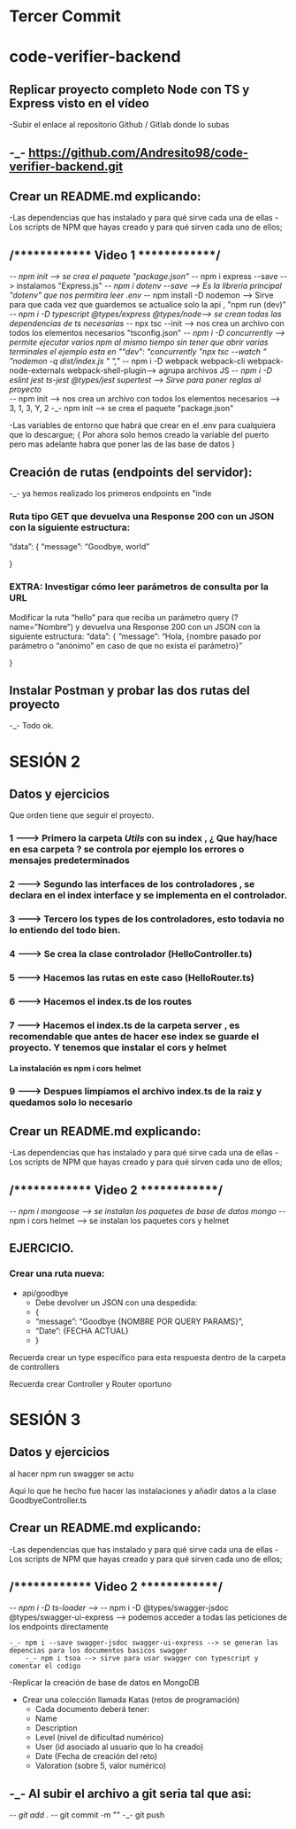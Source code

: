 # Tercer Commit
# code-verifier-backend

## Replicar proyecto completo Node con TS y Express visto en el vídeo
-Subir el enlace al repositorio Github / Gitlab donde lo subas
## -_-  https://github.com/Andresito98/code-verifier-backend.git

## Crear un README.md explicando:
-Las dependencias que has instalado y para qué sirve cada una de ellas
-Los scripts de NPM que hayas creado y para qué sirven cada uno de ellos;
 ## /************ Video 1 ************/
 -_- npm init --> se crea el paquete "package.json"
  -_- npm i express --save --> instalamos "Express.js"
   -_- npm i dotenv --save --> Es la libreria principal "dotenv" que nos permitira leer .env
    -_- npm install -D nodemon --> Sirve para que cada vez que guardemos se actualice solo la api , "npm run (dev)"
     -_- npm i -D typescript @types/express @types/node--> se crean todas las dependencias de ts necesarias
      -_- npx tsc --init --> nos crea un archivo con todos los elementos necesarios "tsconfig.json"
       -_- npm i -D concurrently --> permite ejecutar varios npm al mismo tiempo sin tener que abrir varias terminales el ejemplo esta en ""dev": "concurrently \"npx tsc --watch \" \"nodemon -q dist/index.js \" ","
        -_- npm i -D webpack webpack-cli webpack-node-externals webpack-shell-plugin--> agrupa archivos JS
         -_- npm i -D eslint jest ts-jest @types/jest supertest --> Sirve para poner reglas al proyecto  
          -_- npm init --> nos crea un archivo con todos los elementos necesarios --> 3, 1, 3, Y, 2
           -_- npm init --> se crea el paquete "package.json"


-Las variables de entorno que habrá que crear en el .env para cualquiera que lo descargue;
{ Por ahora solo hemos creado la variable del puerto pero mas adelante habra que poner las de las base de datos }

## Creación de rutas (endpoints del servidor):
 -_- ya hemos realizado los primeros endpoints en "inde

### Ruta tipo GET que devuelva una Response 200 con un JSON con la siguiente estructura:
“data”: {
“message”: “Goodbye, world”

}

### EXTRA: Investigar cómo leer parámetros de consulta por la URL
Modificar la ruta “hello” para que reciba un parámetro query (?name=”Nombre”) y devuelva una Response 200 con un JSON con la siguiente estructura:
“data”: {
“message”: “Hola, {nombre pasado por parámetro o “anónimo” en caso de que no exista el parámetro}”

}

## Instalar Postman y probar las dos rutas del proyecto
 -_- Todo ok.


#
 # SESIÓN 2 
## Datos y ejercicios

Que orden tiene que seguir el proyecto.
### 1 ---> Primero la carpeta *Utils* con su index , ¿ Que hay/hace en esa carpeta ? se controla por ejemplo los errores o mensajes predeterminados 

### 2 ---> Segundo las interfaces de los controladores , se declara en el index interface y se implementa en el controlador.

### 3 ---> Tercero los types de los controladores, esto todavia no lo entiendo del todo bien.

### 4 ---> Se crea la clase controlador (HelloController.ts)

### 5 ---> Hacemos las rutas en este caso (HelloRouter.ts)

### 6 ---> Hacemos el index.ts de los routes

### 7 ---> Hacemos el index.ts de la carpeta server , es recomendable que antes de hacer ese index se guarde el proyecto. Y tenemos que instalar el cors y helmet
#### La instalación es npm i cors helmet

### 9 --->  Despues limpiamos el archivo index.ts de la raiz y quedamos solo lo necesario


## Crear un README.md explicando:
-Las dependencias que has instalado y para qué sirve cada una de ellas
-Los scripts de NPM que hayas creado y para qué sirven cada uno de ellos;
## /************ Video 2 ************/
 -_- npm i mongoose --> se instalan los paquetes de base de datos mongo
  -_- npm i cors helmet --> se instalan los paquetes cors y helmet


## EJERCICIO.
### Crear una ruta nueva:
* api/goodbye
  * Debe devolver un JSON con una despedida:
  * {
  * “message”: “Goodbye {NOMBRE POR QUERY PARAMS}”,
  * “Date”: {FECHA ACTUAL}
  * }

Recuerda crear un type específico para esta respuesta dentro de la carpeta de controllers

Recuerda crear Controller y Router oportuno


 # SESIÓN 3 
## Datos y ejercicios
al hacer npm run swagger se actu

Aqui lo que he hecho fue hacer las instalaciones y añadir datos a la clase GoodbyeController.ts

## Crear un README.md explicando:
-Las dependencias que has instalado y para qué sirve cada una de ellas
-Los scripts de NPM que hayas creado y para qué sirven cada uno de ellos;
## /************ Video 2 ************/
 -_- npm i -D ts-loader --> 
  -_- npm i -D @types/swagger-jsdoc @types/swagger-ui-express --> podemos acceder a todas las peticiones de los endpoints directamente
  
    -_- npm i --save swagger-jsdoc swagger-ui-express --> se generan las depencias para los documentos basicos swagger
        -_- npm i tsoa --> sirve para usar swagger con typescript y comentar el codigo

-Replicar la creación de base de datos en MongoDB
* Crear una colección llamada Katas (retos de programación)
  * Cada documento deberá tener:
  * Name
  * Description
  * Level (nivel de dificultad numérico)
  * User (id asociado al usuario que lo ha creado)
  * Date (Fecha de creación del reto)
  * Valoration (sobre 5, valor numérico)


































## -_- Al subir el archivo a git seria tal que asi:
 -_- git add .
 -_- git commit -m ""
 -_- git push